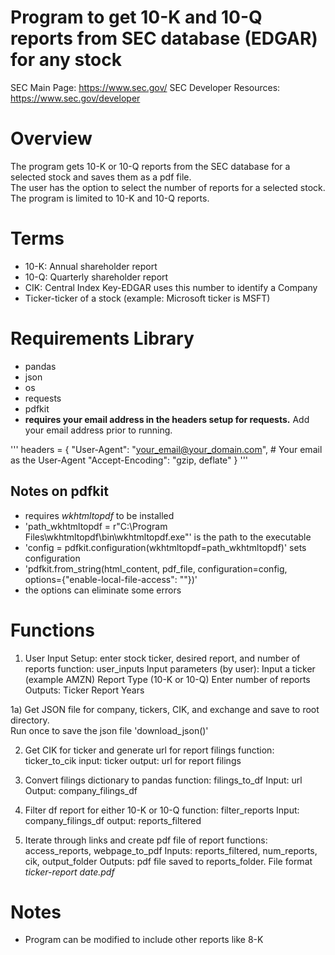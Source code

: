 # Program to get 10-K and 10-Q reports from SEC database (EDGAR) for any stock

SEC Main Page: https://www.sec.gov/
SEC Developer Resources: https://www.sec.gov/developer

# Overview
The program gets 10-K or 10-Q reports from the SEC database for a selected stock and saves them as a pdf file.  
The user has the option to select the number of reports for a selected stock.  The program is limited to 10-K 
and 10-Q reports.

# Terms
* 10-K: Annual shareholder report
* 10-Q: Quarterly shareholder report
* CIK: Central Index Key-EDGAR uses this number to identify a Company 
* Ticker-ticker of a stock (example: Microsoft ticker is MSFT)

# Requirements Library
* pandas
* json
* os
* requests
* pdfkit
* __requires your email address in the headers setup for requests.__  Add your email address prior to running.

'''
headers = {
    "User-Agent": "your_email@your_domain.com",  # Your email as the User-Agent
    "Accept-Encoding": "gzip, deflate"
}
'''

## Notes on pdfkit
* requires _wkhtmltopdf_ to be installed
* 'path_wkhtmltopdf = r"C:\Program Files\wkhtmltopdf\bin\wkhtmltopdf.exe"' is the path to the executable
* 'config = pdfkit.configuration(wkhtmltopdf=path_wkhtmltopdf)' sets configuration
* 'pdfkit.from_string(html_content, pdf_file, configuration=config, options={"enable-local-file-access": ""})' 
* the options can eliminate some errors

# Functions
1) User Input Setup: enter stock ticker, desired report, and number of reports
    function: user_inputs
    Input parameters (by user):
        Input a ticker (example AMZN)
        Report Type (10-K or 10-Q)
        Enter number of reports 
    Outputs:
        Ticker
        Report
        Years

1a) Get JSON file for company, tickers, CIK, and exchange and save to root directory.  
    Run once to save the json file 'download_json()'

2) Get CIK for ticker and generate url for report filings
    function: ticker_to_cik
    input: ticker
    output: url for report filings

3) Convert filings dictionary to pandas
    function: filings_to_df
    Input: url
    Output: company_filings_df

4) Filter df report for either 10-K or 10-Q
    function: filter_reports
    Input: company_filings_df
    output: reports_filtered

5) Iterate through links and create pdf file of report
    functions: access_reports, webpage_to_pdf
    Inputs: reports_filtered, num_reports, cik, output_folder
    Outputs: pdf file saved to reports_folder.  File format *ticker-report date.pdf*

# Notes
* Program can be modified to include other reports like 8-K